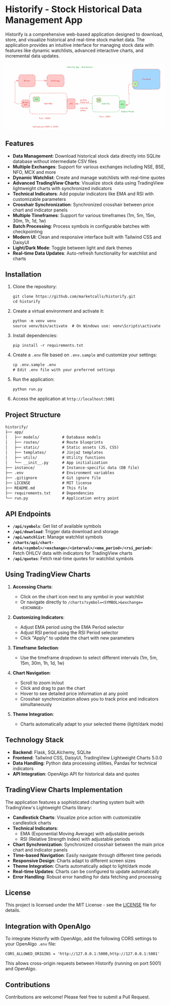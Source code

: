 # Historify - Stock Historical Data Management App

Historify is a comprehensive web-based application designed to download, store, and visualize historical and real-time stock market data. The application provides an intuitive interface for managing stock data with features like dynamic watchlists, advanced interactive charts, and incremental data updates.

![Historify Architecture](historify/app/static/image/historify.png)

## Features

- **Data Management**: Download historical stock data directly into SQLite database without intermediate CSV files
- **Multiple Exchanges**: Support for various exchanges including NSE, BSE, NFO, MCX and more
- **Dynamic Watchlist**: Create and manage watchlists with real-time quotes
- **Advanced TradingView Charts**: Visualize stock data using TradingView lightweight charts with synchronized indicators
- **Technical Indicators**: Add popular indicators like EMA and RSI with customizable parameters
- **Crosshair Synchronization**: Synchronized crosshair between price chart and indicator panels
- **Multiple Timeframes**: Support for various timeframes (1m, 5m, 15m, 30m, 1h, 1d, 1w)
- **Batch Processing**: Process symbols in configurable batches with checkpointing
- **Modern UI**: Clean and responsive interface built with Tailwind CSS and DaisyUI
- **Light/Dark Mode**: Toggle between light and dark themes
- **Real-time Data Updates**: Auto-refresh functionality for watchlist and charts

## Installation

1. Clone the repository:
   ```
   git clone https://github.com/marketcalls/historify.git
   cd historify
   ```

2. Create a virtual environment and activate it:
   ```
   python -m venv venv
   source venv/bin/activate  # On Windows use: venv\Scripts\activate
   ```

3. Install dependencies:
   ```
   pip install -r requirements.txt
   ```

4. Create a `.env` file based on `.env.sample` and customize your settings:
   ```
   cp .env.sample .env
   # Edit .env file with your preferred settings
   ```

5. Run the application:
   ```
   python run.py
   ```

6. Access the application at `http://localhost:5001`

## Project Structure

```
historify/
├── app/
│   ├── models/          # Database models
│   ├── routes/          # Route blueprints
│   ├── static/          # Static assets (JS, CSS)
│   ├── templates/       # Jinja2 templates
│   ├── utils/           # Utility functions
│   └── __init__.py      # App initialization
├── instance/            # Instance-specific data (DB file)
├── .env                 # Environment variables
├── .gitignore           # Git ignore file
├── LICENSE              # MIT license
├── README.md            # This file
├── requirements.txt     # Dependencies
└── run.py               # Application entry point
```

## API Endpoints

- **`/api/symbols`**: Get list of available symbols
- **`/api/download`**: Trigger data download and storage
- **`/api/watchlist`**: Manage watchlist symbols
- **`/charts/api/chart-data/<symbol>/<exchange>/<interval>/<ema_period>/<rsi_period>`**: Fetch OHLCV data with indicators for TradingView charts
- **`/api/quotes`**: Fetch real-time quotes for watchlist symbols

## Using TradingView Charts

1. **Accessing Charts**:
   - Click on the chart icon next to any symbol in your watchlist
   - Or navigate directly to `/charts?symbol=<SYMBOL>&exchange=<EXCHANGE>`

2. **Customizing Indicators**:
   - Adjust EMA period using the EMA Period selector
   - Adjust RSI period using the RSI Period selector
   - Click "Apply" to update the chart with new parameters

3. **Timeframe Selection**:
   - Use the timeframe dropdown to select different intervals (1m, 5m, 15m, 30m, 1h, 1d, 1w)

4. **Chart Navigation**:
   - Scroll to zoom in/out
   - Click and drag to pan the chart
   - Hover to see detailed price information at any point
   - Crosshair synchronization allows you to track price and indicators simultaneously

5. **Theme Integration**:
   - Charts automatically adapt to your selected theme (light/dark mode)

## Technology Stack

- **Backend**: Flask, SQLAlchemy, SQLite
- **Frontend**: Tailwind CSS, DaisyUI, TradingView Lightweight Charts 5.0.0
- **Data Handling**: Python data processing utilities, Pandas for technical indicators
- **API Integration**: OpenAlgo API for historical data and quotes

## TradingView Charts Implementation

The application features a sophisticated charting system built with TradingView's Lightweight Charts library:

- **Candlestick Charts**: Visualize price action with customizable candlestick charts
- **Technical Indicators**: 
  - EMA (Exponential Moving Average) with adjustable periods
  - RSI (Relative Strength Index) with adjustable periods
- **Chart Synchronization**: Synchronized crosshair between the main price chart and indicator panels
- **Time-based Navigation**: Easily navigate through different time periods
- **Responsive Design**: Charts adapt to different screen sizes
- **Theme Integration**: Charts automatically adapt to light/dark mode
- **Real-time Updates**: Charts can be configured to update automatically
- **Error Handling**: Robust error handling for data fetching and processing

## License

This project is licensed under the MIT License - see the [LICENSE](LICENSE) file for details.

## Integration with OpenAlgo

To integrate Historify with OpenAlgo, add the following CORS settings to your OpenAlgo `.env` file:

```
CORS_ALLOWED_ORIGINS = 'http://127.0.0.1:5000,http://127.0.0.1:5001'
```

This allows cross-origin requests between Historify (running on port 5001) and OpenAlgo.

## Contributions

Contributions are welcome! Please feel free to submit a Pull Request.
